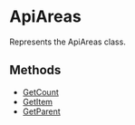 # ApiAreas

Represents the ApiAreas class.

## Methods

- [GetCount](./Methods/GetCount.md)
- [GetItem](./Methods/GetItem.md)
- [GetParent](./Methods/GetParent.md)
